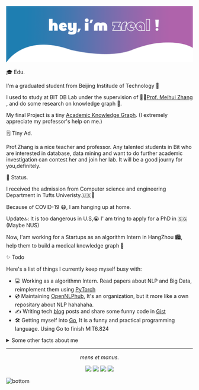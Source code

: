 <img src="https://raw.githubusercontent.com/Zrealshadow/Zrealshadow/master/sss.png" alt="Hero image">
<br>

🎓  Edu.

I'm a graduated student from Beijing Institude of Technology 🏫

I used to study at BIT DB Lab under the supervision of 👩‍🏫[Prof. Meihui Zhang](http://cs.bit.edu.cn/szdw/jsml/js/zmh/index.htm) , and do some research on knowledge graph 📖. 

My final Project is a tiny [Academic Knowledge Graph](http://47.98.184.87/). (I extremely appreciate my professor's help on me.)



🗒 Tiny Ad.

Prof.Zhang is a nice teacher and professor. Any talented students in Bit who are interested in database, data mining and want to do further academic investigation can contest her and join her lab. It will be a good journy for you,definitely.



👀 Status.

I received the admission from Computer science and engineering Department in Tufts Univeristy.🇺🇸🏫

Because of COVID-19 😷, I am hanging up at home. 

Update🔝: It is too dangerous in U.S,😭  I' am tring to apply for a PhD in 🇸🇬 (Maybe NUS)

Now, I'am working for a Startups as an algorithm Intern in HangZhou 🏙, help them to build a medical knowledge graph 🏥



✨ Todo

Here's a list of things I currently keep myself busy with:

- 💻 Working as a algorithmn Intern. Read papers about NLP and Big Data, reimplement them using [PyTorch](https://pytorch.org/)
- 💿 Maintaining [OpenNLPhub](https://github.com/OpenNLPhub), It's an organization, but it more like a own repositary about NLP hahahaha.
- ✍️ Writing tech [blog](https://zrealshadow.github.io/) posts and share some funny code in [Gist](https://gist.github.com/Zrealshadow)
- 🛠 Getting myself into [Go](https://golang.org/dl/), It is a funny and practical programming language. Using Go to finish MIT6.824



<details>
  <summary>Some other facts about me</summary>
  <br>

- 📄 [online-cv](https://zrealshadow.github.io/online-cv/)


- 🎮 DOTA2
- 🌄 [Ins](https://www.instagram.com/waldeinsamkeit_lllingze/)
- 📔 [Blog](https://zrealshadow.github.io/)
- 💌 [lingze.pro@gmail.com](mailto:lingze.pro@gmail.com) / [Zenglz_pro@163.com](mailto:Zenglz_pro@163.com)

  <a href="https://github.com/anuraghazra/github-readme-stats">
  <img align="center" src="https://github-readme-stats.vercel.app/api?username=Zrealshadow&show_icons=true&theme=tokyonight" />
</a>
<!-- <a href="https://github.com/anuraghazra/convoychat">
  <img align="center" src="https://github-readme-stats.vercel.app/api/top-langs?username=Zrealshadow&layout=compact&theme=tokyonight" />
</a> -->
  <br><br>
</details>

<hr>
<p align="center">
  <i>mens et manus.</i>


  <p align="center">
    <a href="https://twitter.com/@llllingze_" alt="Twitter"><img src="https://raw.githubusercontent.com/jayehernandez/jayehernandez/3f5402efef9a0ae89211a6e04609558e862ca616/readme/twitter-fill.svg"></a>
    <a href="" alt="Linkedin"><img src="https://raw.githubusercontent.com/jayehernandez/jayehernandez/3f5402efef9a0ae89211a6e04609558e862ca616/readme/linkedin-fill.svg"></a>
    <a href="mailto:Zenglz_pro@163.com" alt="Contact me"><img src="https://raw.githubusercontent.com/jayehernandez/jayehernandez/3f5402efef9a0ae89211a6e04609558e862ca616/readme/mail-fill.svg"></a>
    <a href="https://zrealshadow.github.io/" alt="My site"><img src="https://raw.githubusercontent.com/jayehernandez/jayehernandez/3f5402efef9a0ae89211a6e04609558e862ca616/readme/external-link-line.svg"></a>
  </p>
</p>

<img src="https://raw.githubusercontent.com/jayehernandez/jayehernandez/dcd7447c179f5a1131590b6ccba2223e879ab655/readme/bottom.svg" alt="bottom">